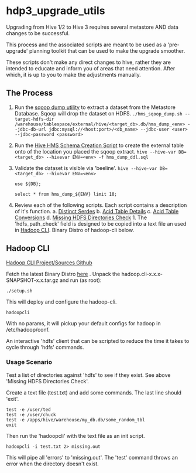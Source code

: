 # hdp3_upgrade_utils

Upgrading from Hive 1/2 to Hive 3 requires several metastore AND data changes to be successful.

This process and the associated scripts are meant to be used as a 'pre-upgrade' planning toolkit that can be used to make the upgrade smoother.

These scripts don't make any direct changes to hive, rather they are intended to educate and inform you of areas that need attention.  After which, it is up to you to make the adjustments manually.

## The Process

1. Run the [sqoop dump utility](./hms_sqoop_sump.sh) to extract a dataset from the Metastore Database.  Sqoop will drop the dataset on HDFS.
    `./hms_sqoop_dump.sh --target-hdfs-dir /warehouse/tablespace/external/hive/<target_db>.db/hms_dump_<env> --jdbc-db-url jdbc:mysql://<host:port>/<db_name> --jdbc-user <user> --jdbc-password <password>`

2. Run the [Hive HMS Schema Creation Script](./hms_dump_ddl.sql) to create the external table onto of the location you placed the sqoop extract.
    `hive --hive-var DB=<target_db> --hivevar ENV=<env> -f hms_dump_ddl.sql`
    
3. Validate the dataset is visible via 'beeline'.
    `hive --hive-var DB=<target_db> --hivevar ENV=<env>`
    ```
    use ${DB};
    
    select * from hms_dump_${ENV} limit 10;
    ```
4. Review each of the following scripts. Each script contains a description of it's function.
    a. [Distinct Serdes](./distinct_serdes.sql)
    b. [Acid Table Details](./acid_table_details.sql)
    c. [Acid Table Conversions](./acid_table_conversions.sql)
    d. [Missing HDFS Directories Check](./missing_table_dirs.sql)
        1. The 'hdfs_path_check' field is designed to be copied into a text file an used in [Hadoop CLI](https://github.com/dstreev/hadoop-cli).  Binary Distro of hadoop-cli below.
        
## Hadoop CLI

[Hadoop CLI Project/Sources Github](https://github.com/dstreev/hadoop-cli)

Fetch the latest Binary Distro [here](https://github.com/dstreev/hadoop-cli/releases) . Unpack the hadoop.cli-x.x.x-SNAPSHOT-x.x.tar.gz and run (as root):

`./setup.sh`

This will deploy and configure the hadoop-cli.

`hadoopcli`

With no params, it will pickup your default configs for hadoop in /etc/hadoop/conf.

An interactive 'hdfs' client that can be scripted to reduce the time it takes to cycle through 'hdfs' commands.

### Usage Scenario

Test a list of directories against 'hdfs' to see if they exist.  See above 'Missing HDFS Directories Check'.

Create a text file (test.txt) and add some commands.  The last line should 'exit'.
```
test -e /user/ted
test -e /user/chuck
test -e /apps/hive/warehouse/my_db.db/some_random_tbl
exit

```
Then run the 'hadoopcli' with the text file as an init script.

`hadoopcli -i test.txt 2> missing.out`

This will pipe all 'errors' to 'missing.out'.  The 'test' command throws an error when the directory doesn't exist.
